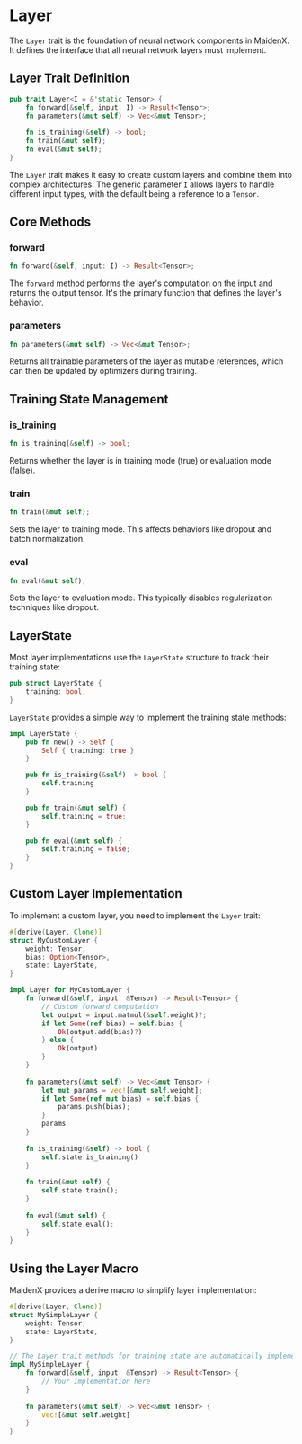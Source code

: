 # Layer

The `Layer` trait is the foundation of neural network components in MaidenX. It defines the interface that all neural network layers must implement.

## Layer Trait Definition

```rust
pub trait Layer<I = &'static Tensor> {
    fn forward(&self, input: I) -> Result<Tensor>;
    fn parameters(&mut self) -> Vec<&mut Tensor>;
    
    fn is_training(&self) -> bool;
    fn train(&mut self);
    fn eval(&mut self);
}
```

The `Layer` trait makes it easy to create custom layers and combine them into complex architectures. The generic parameter `I` allows layers to handle different input types, with the default being a reference to a `Tensor`.

## Core Methods

### forward

```rust
fn forward(&self, input: I) -> Result<Tensor>;
```

The `forward` method performs the layer's computation on the input and returns the output tensor. It's the primary function that defines the layer's behavior.

### parameters

```rust
fn parameters(&mut self) -> Vec<&mut Tensor>;
```

Returns all trainable parameters of the layer as mutable references, which can then be updated by optimizers during training.

## Training State Management

### is_training

```rust
fn is_training(&self) -> bool;
```

Returns whether the layer is in training mode (true) or evaluation mode (false).

### train

```rust
fn train(&mut self);
```

Sets the layer to training mode. This affects behaviors like dropout and batch normalization.

### eval

```rust
fn eval(&mut self);
```

Sets the layer to evaluation mode. This typically disables regularization techniques like dropout.

## LayerState

Most layer implementations use the `LayerState` structure to track their training state:

```rust
pub struct LayerState {
    training: bool,
}
```

`LayerState` provides a simple way to implement the training state methods:

```rust
impl LayerState {
    pub fn new() -> Self {
        Self { training: true }
    }

    pub fn is_training(&self) -> bool {
        self.training
    }

    pub fn train(&mut self) {
        self.training = true;
    }

    pub fn eval(&mut self) {
        self.training = false;
    }
}
```

## Custom Layer Implementation

To implement a custom layer, you need to implement the `Layer` trait:

```rust
#[derive(Layer, Clone)]
struct MyCustomLayer {
    weight: Tensor,
    bias: Option<Tensor>,
    state: LayerState,
}

impl Layer for MyCustomLayer {
    fn forward(&self, input: &Tensor) -> Result<Tensor> {
        // Custom forward computation
        let output = input.matmul(&self.weight)?;
        if let Some(ref bias) = self.bias {
            Ok(output.add(bias)?)
        } else {
            Ok(output)
        }
    }
    
    fn parameters(&mut self) -> Vec<&mut Tensor> {
        let mut params = vec![&mut self.weight];
        if let Some(ref mut bias) = self.bias {
            params.push(bias);
        }
        params
    }
    
    fn is_training(&self) -> bool {
        self.state.is_training()
    }
    
    fn train(&mut self) {
        self.state.train();
    }
    
    fn eval(&mut self) {
        self.state.eval();
    }
}
```

## Using the Layer Macro

MaidenX provides a derive macro to simplify layer implementation:

```rust
#[derive(Layer, Clone)]
struct MySimpleLayer {
    weight: Tensor,
    state: LayerState,
}

// The Layer trait methods for training state are automatically implemented
impl MySimpleLayer {
    fn forward(&self, input: &Tensor) -> Result<Tensor> {
        // Your implementation here
    }
    
    fn parameters(&mut self) -> Vec<&mut Tensor> {
        vec![&mut self.weight]
    }
}
